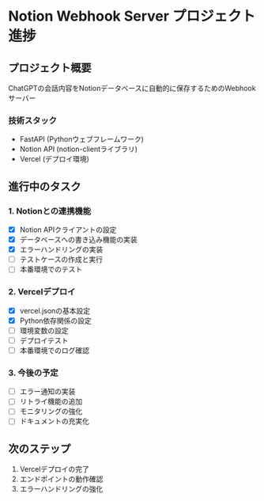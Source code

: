 # Notion Webhook Server プロジェクト進捗

## プロジェクト概要
ChatGPTの会話内容をNotionデータベースに自動的に保存するためのWebhookサーバー

### 技術スタック
- FastAPI (Pythonウェブフレームワーク)
- Notion API (notion-clientライブラリ)
- Vercel (デプロイ環境)

## 進行中のタスク

### 1. Notionとの連携機能
- [x] Notion APIクライアントの設定
- [x] データベースへの書き込み機能の実装
- [x] エラーハンドリングの実装
- [ ] テストケースの作成と実行
- [ ] 本番環境でのテスト

### 2. Vercelデプロイ
- [x] vercel.jsonの基本設定
- [x] Python依存関係の設定
- [ ] 環境変数の設定
- [ ] デプロイテスト
- [ ] 本番環境でのログ確認

### 3. 今後の予定
- [ ] エラー通知の実装
- [ ] リトライ機能の追加
- [ ] モニタリングの強化
- [ ] ドキュメントの充実化

## 次のステップ
1. Vercelデプロイの完了
2. エンドポイントの動作確認
3. エラーハンドリングの強化 